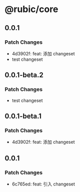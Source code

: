 # @rubic/core

## 0.0.1

### Patch Changes

- 4d3902f: feat: 添加 changeset
- test changeset

## 0.0.1-beta.2

### Patch Changes

- test changeset

## 0.0.1-beta.1

### Patch Changes

- 4d3902f: feat: 添加 changeset

## 0.0.1

### Patch Changes

- 6c765ed: feat: 引入 changeset
